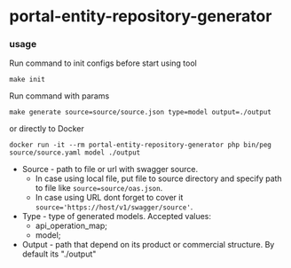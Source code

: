 # portal-entity-repository-generator

### usage
Run command to init configs before start using tool

`make init`

Run command with params

`make generate source=source/source.json type=model output=./output`

or directly to Docker

`docker run -it --rm portal-entity-repository-generator php bin/peg source/source.yaml model ./output`

* Source - path to file or url with swagger source.
  * In case using local file, put file to source directory and specify path to file like `source=source/oas.json`.
  * In case using URL dont forget to cover it `source='https://host/v1/swagger/source'`.
* Type - type of generated models. Accepted values:
  * api_operation_map;
  * model;
* Output - path that depend on its product or commercial structure. By default its "./output"
